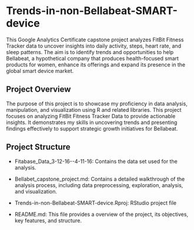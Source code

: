 # Trends-in-non-Bellabeat-SMART-device

This Google Analytics Certificate capstone project analyzes FitBit Fitness Tracker data to uncover insights into daily activity, steps, heart rate, and sleep patterns. The aim is to identify trends and opportunities to help Bellabeat, a hypothetical company that produces health-focused smart products for women, enhance its offerings and expand its presence in the global smart device market.

## Project Overview

The purpose of this project is to showcase my proficiency in data analysis, manipulation, and visualization using R and related libraries. This project focuses on analyzing FitBit Fitness Tracker Data to provide actionable insights. It demonstrates my skills in uncovering trends and presenting findings effectively to support strategic growth initiatives for Bellabeat.

## Project Structure

-   Fitabase_Data_3-12-16--4-11-16: Contains the data set used for the analysis.

-   Bellabet_capstone_project.md: Contains a detailed walkthrough of the analysis process, including data preprocessing, exploration, analysis, and visualization.

-   Trends-in-non-Bellabeat-SMART-device.Rproj: RStudio project file

-   README.md: This file provides a overview of the project, its objectives, key features, and structure.
